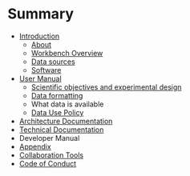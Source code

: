 # Summary

* [Introduction](README.md)
    * [About](about.md)
    * [Workbench Overview](workbench-overview.md)
    * [Data sources](data-sources.md)
    * [Software](software.md)
* [User Manual](user-manual.md)
    * [Scientific objectives and experimental design](scientific-objectives-and-experimental-design.md)
    * [Data formatting](data-formatting.md)
    * What data is available
    * [Data Use Policy](data_release_policy.md)
* [Architecture Documentation](architecture-documentation.md)
* [Technical Documentation](technical-documentation.md)
* Developer Manual
* [Appendix](appendix.md)
* [Collaboration Tools](collaboration_tools.md)
* [Code of Conduct](code_of_conduct.md)

